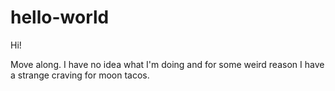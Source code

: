 # hello-world
 
 Hi!
 
 Move along. I have no idea what I'm doing and for some weird
 reason I have a strange craving for moon tacos.
